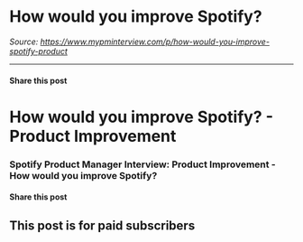 # How would you improve Spotify?

*Source: https://www.mypminterview.com/p/how-would-you-improve-spotify-product*

---

#### Share this post

# How would you improve Spotify? - Product Improvement

### Spotify Product Manager Interview: Product Improvement - How would you improve Spotify?

#### Share this post

## This post is for paid subscribers

